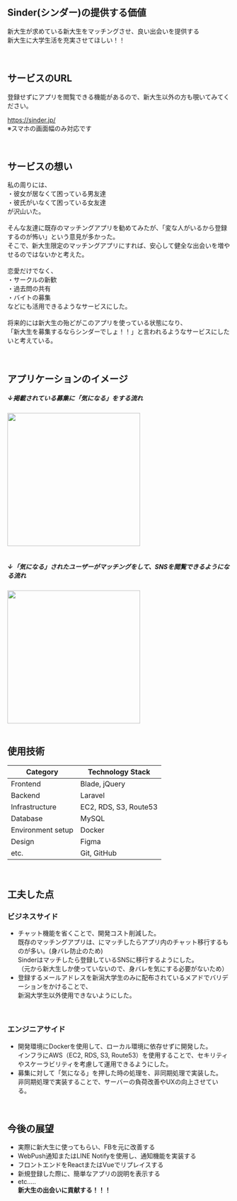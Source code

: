 ## Sinder(シンダー)の提供する価値
新大生が求めている新大生をマッチングさせ、良い出会いを提供する<br>
新大生に大学生活を充実させてほしい！！

<br>

## サービスのURL
登録せずにアプリを閲覧できる機能があるので、新大生以外の方も覗いてみてください。

https://sinder.jp/
<br>
※スマホの画面幅のみ対応です

<br>

## サービスの想い
私の周りには、<br>
・彼女が居なくて困っている男友達<br>
・彼氏がいなくて困っている女友達<br>
が沢山いた。<br>
<br>
そんな友達に既存のマッチングアプリを勧めてみたが、「変な人がいるから登録するのが怖い」という意見が多かった。<br>
そこで、新大生限定のマッチングアプリにすれば、安心して健全な出会いを増やせるのではないかと考えた。<br>
<br>
恋愛だけでなく、<br>
・サークルの新歓<br>
・過去問の共有<br>
・バイトの募集<br>
などにも活用できるようなサービスにした。<br>
<br>
将来的には新大生の殆どがこのアプリを使っている状態になり、<br>
「新大生を募集するならシンダーでしょ！！」と言われるようなサービスにしたいと考えている。

<br>

## アプリケーションのイメージ
##### ↓掲載されている募集に「気になる」をする流れ
<img width="300px" src="https://github.com/shoheiweb86/sinder/assets/82988094/9150ef69-e93b-471a-9d0e-ec9981ab3a7f">
<br>

<br>

##### ↓「気になる」されたユーザーがマッチングをして、SNSを閲覧できるようになる流れ
<img width="300px" src="https://github.com/shoheiweb86/sinder/assets/82988094/a4e6c8d8-95bd-413d-bfea-eed1885f2783">
<br>

<br>

<!-- 
## 機能一覧
<img width="300px" src="https://github.com/shoheiweb86/sinder/assets/82988094/d9b865d3-c511-4a9e-8133-e02e7f26fbd1">
<img width="300px" src="https://github.com/shoheiweb86/sinder/assets/82988094/d72c4e06-5fcf-480e-8e36-f9cbcf53a0a9">
<img width="300px" src="https://github.com/shoheiweb86/sinder/assets/82988094/21f020b3-deaf-450b-9af9-fbae7c1e7949">
<br>

<br>

-->

## 使用技術

| Category          | Technology Stack                                     |
| ----------------- | --------------------------------------------------   |
| Frontend          | Blade, jQuery                                        |
| Backend           | Laravel                                              |
| Infrastructure    | EC2, RDS, S3, Route53                                |
| Database          | MySQL                                                |
| Environment setup | Docker                                               |
| Design            | Figma                                                |
| etc.              | Git, GitHub                                          |

<br>

## 工夫した点

### ビジネスサイド
- チャット機能を省くことで、開発コスト削減した。<br>
既存のマッチングアプリは、にマッチしたらアプリ内のチャット移行するものが多い。(身バレ防止のため)<br>
Sinderはマッチしたら登録しているSNSに移行するようにした。<br>
（元から新大生しか使っていないので、身バレを気にする必要がないため）<br>
- 登録するメールアドレスを新潟大学生のみに配布されているメアドでバリデーションをかけることで、<br>
新潟大学生以外使用できないようにした。

<br>

### エンジニアサイド

- 開発環境にDockerを使用して、ローカル環境に依存せずに開発した。 <br>
インフラにAWS（EC2, RDS, S3, Route53）を使用することで、セキリティやスケーラビリティを考慮して運用できるようにした。<br>
- 募集に対して「気になる」を押した時の処理を、非同期処理で実装した。<br>
非同期処理で実装することで、サーバーの負荷改善やUXの向上させている。

<br>

## 今後の展望
- 実際に新大生に使ってもらい、FBを元に改善する
- WebPush通知またはLINE Notifyを使用し、通知機能を実装する
- フロントエンドをReactまたはVueでリプレイスする
- 新規登録した際に、簡単なアプリの説明を表示する
- etc.....<br>
**新大生の出会いに貢献する！！！**
